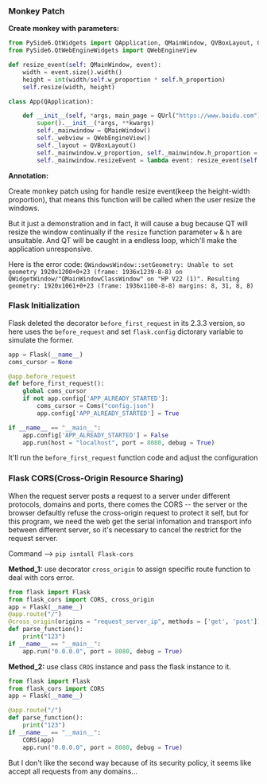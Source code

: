 ### Monkey Patch

__Create monkey with parameters:__

```python
from PySide6.QtWidgets import QApplication, QMainWindow, QVBoxLayout, QWidget
from PySide6.QtWebEngineWidgets import QWebEngineView

def resize_event(self: QMainWindow, event):
    width = event.size().width()
    height = int(width/self.w_proportion * self.h_proportion)
    self.resize(width, height)

class App(QApplication):

    def __init__(self, *args, main_page = QUrl("https://www.baidu.com"), **kwargs):
        super().__init__(*args, **kwargs)
        self._mainwindow = QMainWindow()
        self._webview = QWebEngineView()
        self._layout = QVBoxLayout()
        self._mainwindow.w_proportion, self._mainwindow.h_proportion = 16, 10
        self._mainwindow.resizeEvent = lambda event: resize_event(self._mainwindow, event)
```

__Annotation:__

Create monkey patch using for handle resize event(keep the height-width proportion), that means this function will be called when the user resize the windows.

But it just a demonstration and in fact, it will cause a bug because QT will resize the window continually if the `resize` function parameter `w` & `h` are unsuitable. And QT will be caught in a endless loop, which'll make the application unresponsive.

Here is the error code:
`QWindowsWindow::setGeometry: Unable to set geometry 1920x1200+0+23 (frame: 1936x1239-8-8) on QWidgetWindow/"QMainWindowClassWindow" on "HP V22 (1)". Resulting geometry: 1920x1061+0+23 (frame: 1936x1100-8-8) margins: 8, 31, 8, 8)`


### Flask Initialization

Flask deleted the decorator `before_first_request` in its 2.3.3 version, so here uses the `before_request` and set `flask.config` dictorary variable to simulate the former.

```python
app = Flask(__name__)
coms_cursor = None

@app.before_request
def before_first_request():
    global coms_cursor
    if not app.config['APP_ALREADY_STARTED']:
        coms_cursor = Coms("config.json")
        app.config['APP_ALREADY_STARTED'] = True

if __name__ == "__main__":
    app.config['APP_ALREADY_STARTED'] = False
    app.run(host = "localhost", port = 8080, debug = True)
```

It'll run the `before_first_request` function code and adjust the configuration

### Flask CORS(Cross-Origin Resource Sharing)

When the request server posts a request to a server under different protocols, domains and ports, there comes the CORS -- the server or the browser defaultly refuse the cross-origin request to protect it self, but for this program, we need the web get the serial infomation and transport info between different server, so it's necessary to cancel the restrict for the request server.

Command --> `pip isntall Flask-cors`

__Method_1:__ use decorator `cross_origin` to assign specific route function to deal with cors error.

```python
from flask import Flask
from flask_cors import CORS, cross_origin
app = Flask(__name__)
@app.route("/")
@cross_origin(origins = "request_server_ip", methods = ['get', 'post'])
def parse_function():
    print("123")
if __name__ == "__main__":
    app.run("0.0.0.0", port = 8080, debug = True)
```

__Method_2:__ use class `CROS` instance and pass the flask instance to it.

```python
from flask import Flask
from flask_cors import CORS
app = Flask(__name__)

@app.route("/")
def parse_function():
    print("123")
if __name__ == "__main__":
    CORS(app)
    app.run("0.0.0.0", port = 8080, debug = True)
```

But I don't like the second way because of its security policy, it seems like accept all requests from any domains...
